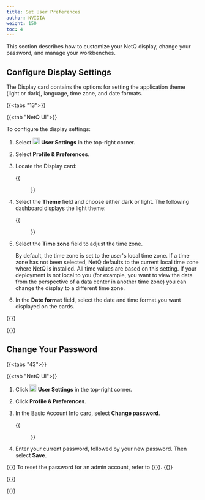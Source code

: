 ```yaml
---
title: Set User Preferences
author: NVIDIA
weight: 150
toc: 4
---
```

This section describes how to customize your NetQ display, change your password, and manage your workbenches.

## Configure Display Settings

The Display card contains the options for setting the application theme (light or dark), language, time zone, and date formats.

{{<tabs "13">}}

{{<tab "NetQ UI">}}

To configure the display settings:

1. Select <img src="https://icons.cumulusnetworks.com/17-Users/19-Natural-Close%20Up-Single%20User-Man/single-man-circle.svg" alt="" height="18" width="18"/> **User Settings** in the top-right corner.
2. Select **Profile & Preferences**.
3. Locate the Display card:

    {{<figure src="/images/netq/display-card-411.png" alt="display card with fields specifying theme, language, time zone, and date format." width="200">}}

4. Select the **Theme** field and choose either dark or light. The following dashboard displays the light theme:

    {{<figure src="/images/netq/light-theme-414.png" alt="NetQ workbench displayed in light theme" width="1000">}}

5. Select the **Time zone** field to adjust the time zone.
    
    By default, the time zone is set to the user's local time zone. If a time zone has not been selected, NetQ defaults to the current local time zone where NetQ is installed. All time values are based on this setting. If your deployment is not local to you (for example, you want to view the data from the perspective of a data center in another time zone) you can change the display to a different time zone.

6. In the **Date format** field, select the date and time format you want displayed on the cards.  

{{</tab>}}

{{</tabs>}}

## Change Your Password

{{<tabs "43">}}

{{<tab "NetQ UI">}}

1. Click <img src="https://icons.cumulusnetworks.com/17-Users/19-Natural-Close%20Up-Single%20User-Man/single-man-circle.svg" alt="" height="18" width="18"/> **User Settings** in the top-right corner.
2. Click **Profile & Preferences**.
3. In the Basic Account Info card, select **Change password**.

    {{<figure src="/images/netq/basic-reset-password.png" alt="" width="200">}}

4. Enter your current password, followed by your new password. Then select **Save**.

{{<notice note>}}
To reset the password for an admin account, refer to {{<link title="Add and Manage Accounts#Reset an Admin Password" text="Reset an Admin Password">}}.
{{</notice>}}

{{</tab>}}

{{</tabs>}}